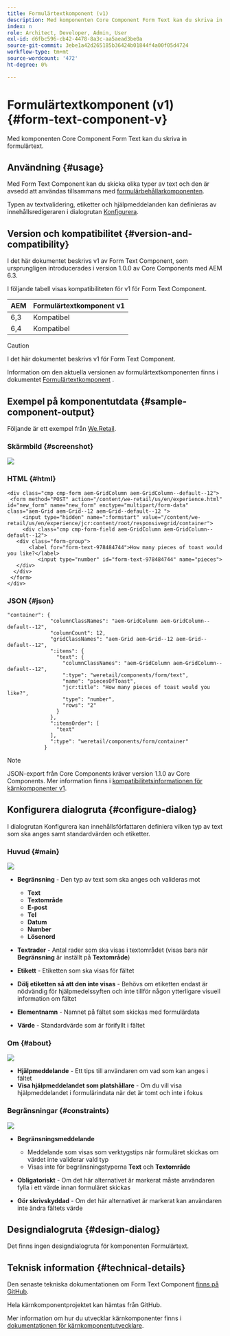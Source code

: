```yaml
---
title: Formulärtextkomponent (v1)
description: Med komponenten Core Component Form Text kan du skriva in formulärtext.
index: n
role: Architect, Developer, Admin, User
exl-id: d6fbc596-cb42-4478-8a3c-aa5aead3be0a
source-git-commit: 3ebe1a42d265185b36424b01844f4a00f05d4724
workflow-type: tm+mt
source-wordcount: '472'
ht-degree: 0%

---
```


# Formulärtextkomponent (v1) {#form-text-component-v}

Med komponenten Core Component Form Text kan du skriva in formulärtext.

## Användning {#usage}

Med Form Text Component kan du skicka olika typer av text och den är avsedd att användas tillsammans med [formulärbehållarkomponenten](form-container-v1.md).

Typen av textvalidering, etiketter och hjälpmeddelanden kan definieras av innehållsredigeraren i dialogrutan [Konfigurera](#configure-dialog).

## Version och kompatibilitet {#version-and-compatibility}

I det här dokumentet beskrivs v1 av Form Text Component, som ursprungligen introducerades i version 1.0.0 av Core Components med AEM 6.3.

I följande tabell visas kompatibiliteten för v1 för Form Text Component.

| AEM | Formulärtextkomponent v1 |
|--- |--- |
| 6,3 | Kompatibel |
| 6,4 | Kompatibel |

>[!CAUTION]
>
>I det här dokumentet beskrivs v1 för Form Text Component.
>
>Information om den aktuella versionen av formulärtextkomponenten finns i dokumentet [Formulärtextkomponent](/help/components/forms/form-text.md) .

## Exempel på komponentutdata {#sample-component-output}

Följande är ett exempel från [We.Retail](https://helpx.adobe.com/experience-manager/6-4/sites/developing/using/we-retail.html).

### Skärmbild {#screenshot}

![](/help/assets/chlimage_1-22.png)

### HTML {#html}

```
<div class="cmp cmp-form aem-GridColumn aem-GridColumn--default--12">
 <form method="POST" action="/content/we-retail/us/en/experience.html" id="new_form" name="new_form" enctype="multipart/form-data" class="aem-Grid aem-Grid--12 aem-Grid--default--12 ">
     <input type="hidden" name=":formstart" value="/content/we-retail/us/en/experience/jcr:content/root/responsivegrid/container">
     <div class="cmp cmp-form-field aem-GridColumn aem-GridColumn--default--12">
   <div class="form-group">
       <label for="form-text-978484744">How many pieces of toast would you like?</label>
          <input type="number" id="form-text-978484744" name="pieces">
   </div>
  </div>
 </form>
</div>
```

### JSON {#json}

```
"container": {
              "columnClassNames": "aem-GridColumn aem-GridColumn--default--12",
              "columnCount": 12,
              "gridClassNames": "aem-Grid aem-Grid--12 aem-Grid--default--12",
              ":items": {
                "text": {
                  "columnClassNames": "aem-GridColumn aem-GridColumn--default--12",
                  ":type": "weretail/components/form/text",
                  "name": "piecesOfToast",
                  "jcr:title": "How many pieces of toast would you like?",
                  "type": "number",
                  "rows": "2"
                }
              },
              ":itemsOrder": [
                "text"
              ],
              ":type": "weretail/components/form/container"
            }
```

>[!NOTE]
>
>JSON-export från Core Components kräver version 1.1.0 av Core Components. Mer information finns i [kompatibilitetsinformationen för kärnkomponenter v1](/help/versions.md).

## Konfigurera dialogruta {#configure-dialog}

I dialogrutan Konfigurera kan innehållsförfattaren definiera vilken typ av text som ska anges samt standardvärden och etiketter.

### Huvud {#main}

![](/help/assets/chlimage_1-23.png)

* **Begränsning** - Den typ av text som ska anges och valideras mot

   * **Text**
   * **Textområde**
   * **E-post**
   * **Tel**
   * **Datum**
   * **Number**
   * **Lösenord**

* **Textrader** - Antal rader som ska visas i textområdet (visas bara när **Begränsning** är inställt på **Textområde**)

* **Etikett** - Etiketten som ska visas för fältet
* **Dölj etiketten så att den inte visas** - Behövs om etiketten endast är nödvändig för hjälpmedelssyften och inte tillför någon ytterligare visuell information om fältet
* **Elementnamn** - Namnet på fältet som skickas med formulärdata
* **Värde** - Standardvärde som är förifyllt i fältet

### Om {#about}

![](/help/assets/chlimage_1-24.png)

* **Hjälpmeddelande** - Ett tips till användaren om vad som kan anges i fältet
* **Visa hjälpmeddelandet som platshållare** - Om du vill visa hjälpmeddelandet i formulärindata när det är tomt och inte i fokus

### Begränsningar {#constraints}

![](/help/assets/chlimage_1-25.png)

* **Begränsningsmeddelande**

   * Meddelande som visas som verktygstips när formuläret skickas om värdet inte validerar vald typ
   * Visas inte för begränsningstyperna **Text** och **Textområde**

* **Obligatoriskt** - Om det här alternativet är markerat måste användaren fylla i ett värde innan formuläret skickas
* **Gör skrivskyddad** - Om det här alternativet är markerat kan användaren inte ändra fältets värde

## Designdialogruta {#design-dialog}

Det finns ingen designdialogruta för komponenten Formulärtext.

## Teknisk information {#technical-details}

Den senaste tekniska dokumentationen om Form Text Component [finns på GitHub](https://github.com/adobe/aem-core-wcm-components/tree/master/content/src/content/jcr_root/apps/core/wcm/components/form/text/v1/text).

Hela kärnkomponentprojektet kan hämtas från GitHub.

Mer information om hur du utvecklar kärnkomponenter finns i [dokumentationen för kärnkomponentutvecklare](/help/developing/overview.md).
